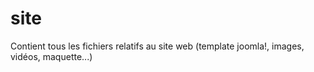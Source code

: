 # site
Contient tous les fichiers relatifs au site web (template joomla!, images, vidéos, maquette...)

